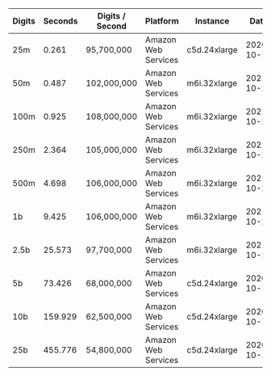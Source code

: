 | Digits | Seconds | Digits / Second | Platform | Instance | Date | Files |
| ------ | ------- | --------------- | -------- | -------- | ---- | ----- |
| 25m | 0.261 | 95,700,000 | Amazon Web Services | c5d.24xlarge | 2020-10-10 | [cfg](../Amazon%20Web%20Services/c5d.24xlarge/Pi%5E-1%20%5BNative%5D/Pi%5E-1%20-%2020201010-104101.cfg) [out](../Amazon%20Web%20Services/c5d.24xlarge/Pi%5E-1%20%5BNative%5D/Pi%5E-1%20-%2020201010-104101.out) [txt](../Amazon%20Web%20Services/c5d.24xlarge/Pi%5E-1%20%5BNative%5D/Pi%5E-1%20-%2020201010-104101.txt) |
| 50m | 0.487 | 102,000,000 | Amazon Web Services | m6i.32xlarge | 2021-10-29 | [cfg](../Amazon%20Web%20Services/m6i.32xlarge/Pi%5E-1%20%5BNative%5D/Pi%5E-1%20-%2020211029-160433.cfg) [out](../Amazon%20Web%20Services/m6i.32xlarge/Pi%5E-1%20%5BNative%5D/Pi%5E-1%20-%2020211029-160433.out) [txt](../Amazon%20Web%20Services/m6i.32xlarge/Pi%5E-1%20%5BNative%5D/Pi%5E-1%20-%2020211029-160433.txt) |
| 100m | 0.925 | 108,000,000 | Amazon Web Services | m6i.32xlarge | 2021-10-29 | [cfg](../Amazon%20Web%20Services/m6i.32xlarge/Pi%5E-1%20%5BNative%5D/Pi%5E-1%20-%2020211029-160441.cfg) [out](../Amazon%20Web%20Services/m6i.32xlarge/Pi%5E-1%20%5BNative%5D/Pi%5E-1%20-%2020211029-160441.out) [txt](../Amazon%20Web%20Services/m6i.32xlarge/Pi%5E-1%20%5BNative%5D/Pi%5E-1%20-%2020211029-160441.txt) |
| 250m | 2.364 | 105,000,000 | Amazon Web Services | m6i.32xlarge | 2021-10-29 | [cfg](../Amazon%20Web%20Services/m6i.32xlarge/Pi%5E-1%20%5BNative%5D/Pi%5E-1%20-%2020211029-160451.cfg) [out](../Amazon%20Web%20Services/m6i.32xlarge/Pi%5E-1%20%5BNative%5D/Pi%5E-1%20-%2020211029-160451.out) [txt](../Amazon%20Web%20Services/m6i.32xlarge/Pi%5E-1%20%5BNative%5D/Pi%5E-1%20-%2020211029-160451.txt) |
| 500m | 4.698 | 106,000,000 | Amazon Web Services | m6i.32xlarge | 2021-10-29 | [cfg](../Amazon%20Web%20Services/m6i.32xlarge/Pi%5E-1%20%5BNative%5D/Pi%5E-1%20-%2020211029-171547.cfg) [out](../Amazon%20Web%20Services/m6i.32xlarge/Pi%5E-1%20%5BNative%5D/Pi%5E-1%20-%2020211029-171547.out) [txt](../Amazon%20Web%20Services/m6i.32xlarge/Pi%5E-1%20%5BNative%5D/Pi%5E-1%20-%2020211029-171547.txt) |
| 1b | 9.425 | 106,000,000 | Amazon Web Services | m6i.32xlarge | 2021-10-29 | [cfg](../Amazon%20Web%20Services/m6i.32xlarge/Pi%5E-1%20%5BNative%5D/Pi%5E-1%20-%2020211029-171627.cfg) [out](../Amazon%20Web%20Services/m6i.32xlarge/Pi%5E-1%20%5BNative%5D/Pi%5E-1%20-%2020211029-171627.out) [txt](../Amazon%20Web%20Services/m6i.32xlarge/Pi%5E-1%20%5BNative%5D/Pi%5E-1%20-%2020211029-171627.txt) |
| 2.5b | 25.573 | 97,700,000 | Amazon Web Services | m6i.32xlarge | 2021-10-29 | [cfg](../Amazon%20Web%20Services/m6i.32xlarge/Pi%5E-1%20%5BNative%5D/Pi%5E-1%20-%2020211029-203007.cfg) [out](../Amazon%20Web%20Services/m6i.32xlarge/Pi%5E-1%20%5BNative%5D/Pi%5E-1%20-%2020211029-203007.out) [txt](../Amazon%20Web%20Services/m6i.32xlarge/Pi%5E-1%20%5BNative%5D/Pi%5E-1%20-%2020211029-203007.txt) |
| 5b | 73.426 | 68,000,000 | Amazon Web Services | c5d.24xlarge | 2020-10-10 | [cfg](../Amazon%20Web%20Services/c5d.24xlarge/Pi%5E-1%20%5BNative%5D/Pi%5E-1%20-%2020201010-213412.cfg) [out](../Amazon%20Web%20Services/c5d.24xlarge/Pi%5E-1%20%5BNative%5D/Pi%5E-1%20-%2020201010-213412.out) [txt](../Amazon%20Web%20Services/c5d.24xlarge/Pi%5E-1%20%5BNative%5D/Pi%5E-1%20-%2020201010-213412.txt) |
| 10b | 159.929 | 62,500,000 | Amazon Web Services | c5d.24xlarge | 2020-10-10 | [cfg](../Amazon%20Web%20Services/c5d.24xlarge/Pi%5E-1%20%5BNative%5D/Pi%5E-1%20-%2020201010-213718.cfg) [out](../Amazon%20Web%20Services/c5d.24xlarge/Pi%5E-1%20%5BNative%5D/Pi%5E-1%20-%2020201010-213718.out) [txt](../Amazon%20Web%20Services/c5d.24xlarge/Pi%5E-1%20%5BNative%5D/Pi%5E-1%20-%2020201010-213718.txt) |
| 25b | 455.776 | 54,800,000 | Amazon Web Services | c5d.24xlarge | 2020-10-10 | [cfg](../Amazon%20Web%20Services/c5d.24xlarge/Pi%5E-1%20%5BNative%5D/Pi%5E-1%20-%2020201010-214559.cfg) [out](../Amazon%20Web%20Services/c5d.24xlarge/Pi%5E-1%20%5BNative%5D/Pi%5E-1%20-%2020201010-214559.out) [txt](../Amazon%20Web%20Services/c5d.24xlarge/Pi%5E-1%20%5BNative%5D/Pi%5E-1%20-%2020201010-214559.txt) |
